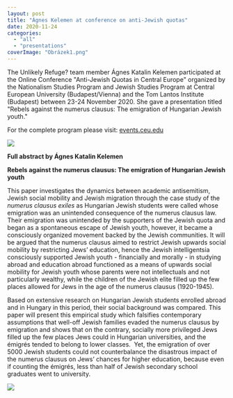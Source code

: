 ```yaml
---
layout: post
title: "Ágnes Kelemen at conference on anti-Jewish quotas"
date: 2020-11-24
categories: 
  - "all"
  - "presentations"
coverImage: "Obrázek1.png"
---
```


The Unlikely Refuge? team member Ágnes Katalin Kelemen participated at the Online Conference "Anti-Jewish Quotas in Central Europe" organized by the Nationalism Studies Program and Jewish Studies Program at Central European University (Budapest/Vienna) and the Tom Lantos Institute (Budapest) between 23-24 November 2020. She gave a presentation titled "Rebels against the numerus clausus: The emigration of Hungarian Jewish youth."

For the complete program please visit: [events.ceu.edu](https://events.ceu.edu/2020-11-23/anti-jewish-quotas-central-europe-online-conference)

![](../../../../assets/images/Obrázek1.png)

**Full abstract by Ágnes Katalin Kelemen**

**Rebels against the numerus clausus: The emigration of Hungarian Jewish youth**

This paper investigates the dynamics between academic antisemitism, Jewish social mobility and Jewish migration through the case study of the _numerus clausus exiles_ as Hungarian Jewish students were called whose emigration was an unintended consequence of the numerus clausus law. Their emigration was unintended by the supporters of the Jewish quota and began as a spontaneous escape of Jewish youth, however, it became a consciously organized movement backed by the Jewish communities. It will be argued that the numerus clausus aimed to restrict Jewish upwards social mobility by restricting Jews’ education, hence the Jewish intelligentsia consciously supported Jewish youth - financially and morally - in studying abroad and education abroad functioned as a means of upwards social mobility for Jewish youth whose parents were not intellectuals and not particularly wealthy, while the children of the Jewish elite filled up the few places allowed for Jews in the age of the numerus clausus (1920-1945).

Based on extensive research on Hungarian Jewish students enrolled abroad and in Hungary in this period, their social background was compared. This paper will present this empirical study which falsifies contemporary assumptions that well-off Jewish families evaded the numerus clausus by emigration and shows that on the contrary, socially more privileged Jews filled up the few places Jews could in Hungarian universities, and the émigrés tended to belong to lower classes.  Yet, the emigration of over 5000 Jewish students could not counterbalance the disastrous impact of the numerus clausus on Jews’ chances for higher education, because even if counting the émigrés, less than half of Jewish secondary school graduates went to university.

![](../../../../assets/images/kvótás-konferencia_2020_nov_24-1.png)
